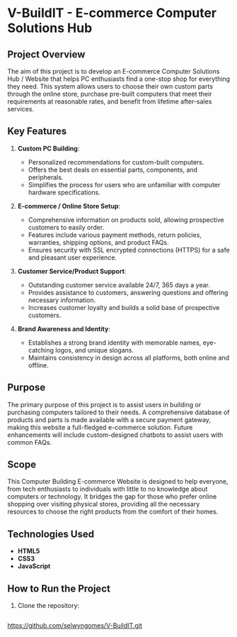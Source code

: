 # V-BuildIT - E-commerce Computer Solutions Hub

## Project Overview

The aim of this project is to develop an E-commerce Computer Solutions Hub / Website that helps PC enthusiasts find a one-stop shop for everything they need. This system allows users to choose their own custom parts through the online store, purchase pre-built computers that meet their requirements at reasonable rates, and benefit from lifetime after-sales services.

## Key Features

1. **Custom PC Building**:
   - Personalized recommendations for custom-built computers.
   - Offers the best deals on essential parts, components, and peripherals.
   - Simplifies the process for users who are unfamiliar with computer hardware specifications.

2. **E-commerce / Online Store Setup**:
   - Comprehensive information on products sold, allowing prospective customers to easily order.
   - Features include various payment methods, return policies, warranties, shipping options, and product FAQs.
   - Ensures security with SSL encrypted connections (HTTPS) for a safe and pleasant user experience.

3. **Customer Service/Product Support**:
   - Outstanding customer service available 24/7, 365 days a year.
   - Provides assistance to customers, answering questions and offering necessary information.
   - Increases customer loyalty and builds a solid base of prospective customers.

4. **Brand Awareness and Identity**:
   - Establishes a strong brand identity with memorable names, eye-catching logos, and unique slogans.
   - Maintains consistency in design across all platforms, both online and offline.

## Purpose

The primary purpose of this project is to assist users in building or purchasing computers tailored to their needs. A comprehensive database of products and parts is made available with a secure payment gateway, making this website a full-fledged e-commerce solution. Future enhancements will include custom-designed chatbots to assist users with common FAQs.

## Scope

This Computer Building E-commerce Website is designed to help everyone, from tech enthusiasts to individuals with little to no knowledge about computers or technology. It bridges the gap for those who prefer online shopping over visiting physical stores, providing all the necessary resources to choose the right products from the comfort of their homes.

## Technologies Used

- **HTML5**
- **CSS3**
- **JavaScript**

## How to Run the Project

1. Clone the repository:
   ```bash
https://github.com/selwyngomes/V-BuildIT.git
```
